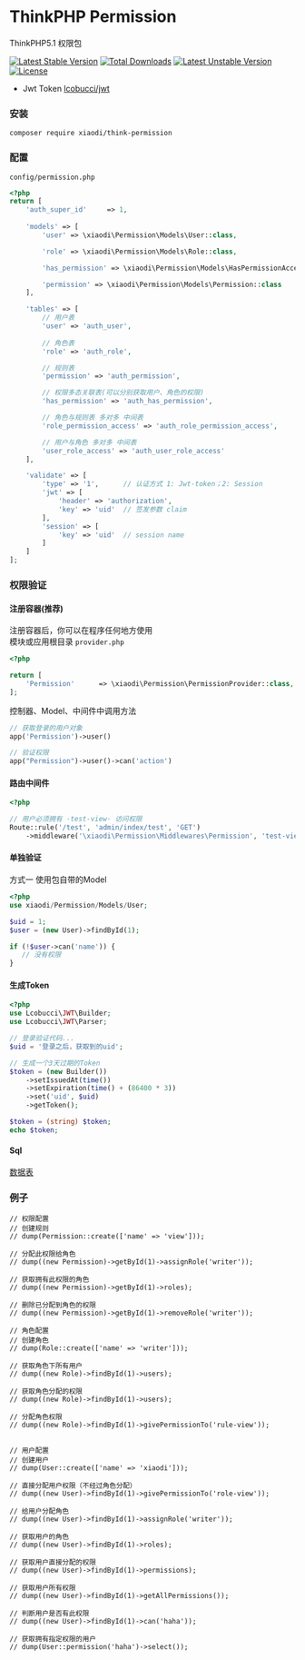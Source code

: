 # ThinkPHP Permission
ThinkPHP5.1 权限包

[![Latest Stable Version](https://poser.pugx.org/xiaodi/think-permission/v/stable)](https://packagist.org/packages/xiaodi/think-permission)
[![Total Downloads](https://poser.pugx.org/xiaodi/think-permission/downloads)](https://packagist.org/packages/xiaodi/think-permission)
[![Latest Unstable Version](https://poser.pugx.org/xiaodi/think-permission/v/unstable)](//packagist.org/packages/xiaodi/think-permission)
[![License](https://poser.pugx.org/xiaodi/think-permission/license)](https://packagist.org/packages/xiaodi/think-permission)

* Jwt Token  [lcobucci/jwt](https://github.com/lcobucci/jwt)

### 安装
```
composer require xiaodi/think-permission
```
### 配置
`config/permission.php`
```php
<?php
return [
    'auth_super_id'     => 1,
    
    'models' => [
        'user' => \xiaodi\Permission\Models\User::class,

        'role' => \xiaodi\Permission\Models\Role::class,

        'has_permission' => \xiaodi\Permission\Models\HasPermissionAccess::class,

        'permission' => \xiaodi\Permission\Models\Permission::class
    ],

    'tables' => [
        // 用户表
        'user' => 'auth_user',
        
        // 角色表
        'role' => 'auth_role',

        // 规则表
        'permission' => 'auth_permission',

        // 权限多态关联表(可以分别获取用户、角色的权限)
        'has_permission' => 'auth_has_permission',

        // 角色与规则表 多对多 中间表
        'role_permission_access' => 'auth_role_permission_access',

        // 用户与角色 多对多 中间表
        'user_role_access' => 'auth_user_role_access'
    ],

    'validate' => [
        'type' => '1',      // 认证方式 1: Jwt-token；2: Session
        'jwt' => [
            'header' => 'authorization',
            'key' => 'uid'  // 签发参数 claim 
        ],
        'session' => [
            'key' => 'uid'  // session name
        ]
    ]
];
```
### 权限验证
#### 注册容器(推荐)
注册容器后，你可以在程序任何地方使用  
模块或应用根目录 `provider.php`
```php
<?php

return [
    'Permission'      => \xiaodi\Permission\PermissionProvider::class,
];

```

控制器、Model、中间件中调用方法
```php
// 获取登录的用户对象
app('Permission')->user()

// 验证权限
app("Permission")->user()->can('action')
```

#### 路由中间件
```php
<?php

// 用户必须拥有 ·test-view· 访问权限
Route::rule('/test', 'admin/index/test', 'GET')
    ->middleware('\xiaodi\Permission\Middlewares\Permission', 'test-view');
```
#### 单独验证
方式一 使用包自带的Model
```php
<?php
use xiaodi/Permission/Models/User;

$uid = 1;
$user = (new User)->findById(1);

if (!$user->can('name')) {
   // 没有权限
} 
```

#### 生成Token
```php
<?php
use Lcobucci\JWT\Builder;
use Lcobucci\JWT\Parser;

// 登录验证代码...
$uid = '登录之后，获取到的uid';

// 生成一个3天过期的Token
$token = (new Builder())
    ->setIssuedAt(time())
    ->setExpiration(time() + (86400 * 3))
    ->set('uid', $uid)
    ->getToken();

$token = (string) $token;
echo $token;
```

#### Sql
[数据表](https://github.com/xiaodit/think-admin/blob/master/sql/tables.sql)

### 例子

```
// 权限配置
// 创建规则
// dump(Permission::create(['name' => 'view']));

// 分配此权限给角色
// dump((new Permission)->getById(1)->assignRole('writer'));

// 获取拥有此权限的角色
// dump((new Permission)->getById(1)->roles);

// 删除已分配到角色的权限
// dump((new Permission)->getById(1)->removeRole('writer'));

// 角色配置
// 创建角色
// dump(Role::create(['name' => 'writer']));

// 获取角色下所有用户
// dump((new Role)->findById(1)->users);

// 获取角色分配的权限
// dump((new Role)->findById(1)->users);

// 分配角色权限
// dump((new Role)->findById(1)->givePermissionTo('rule-view'));


// 用户配置
// 创建用户
// dump(User::create(['name' => 'xiaodi']));

// 直接分配用户权限（不经过角色分配）
// dump((new User)->findById(1)->givePermissionTo('role-view'));

// 给用户分配角色
// dump((new User)->findById(1)->assignRole('writer'));

// 获取用户的角色
// dump((new User)->findById(1)->roles);

// 获取用户直接分配的权限
// dump((new User)->findById(1)->permissions);

// 获取用户所有权限
// dump((new User)->findById(1)->getAllPermissions());

// 判断用户是否有此权限
// dump((new User)->findById(1)->can('haha'));

// 获取拥有指定权限的用户
// dump(User::permission('haha')->select());
```
